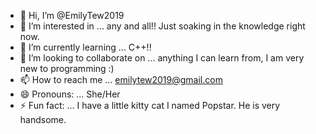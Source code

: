 - 👋 Hi, I’m @EmilyTew2019
- 👀 I’m interested in ... any and all!! Just soaking in the knowledge right now.
- 🌱 I’m currently learning ... C++!!
- 💞️ I’m looking to collaborate on ... anything I can learn from, I am very new to programming :)
- 📫 How to reach me ... emilytew2019@gmail.com
- 😄 Pronouns: ... She/Her
- ⚡ Fun fact: ... I have a little kitty cat I named Popstar. He is very handsome.

<!---
EmilyTew2019/EmilyTew2019 is a ✨ special ✨ repository because its `README.md` (this file) appears on your GitHub profile.
You can click the Preview link to take a look at your changes.
--->
